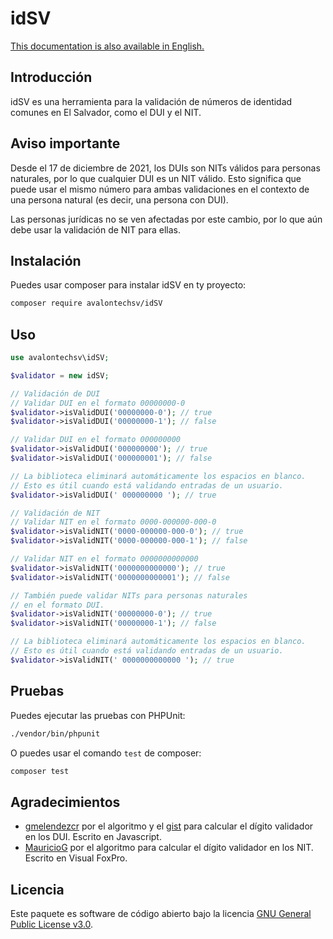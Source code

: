 # idSV

[This documentation is also available in English.](https://github.com/avalon-tech/idSV/blob/main/README.md)

## Introducción
idSV es una herramienta para la validación de números de identidad comunes en El Salvador, como el DUI y el NIT.

## Aviso importante
Desde el 17 de diciembre de 2021, los DUIs son NITs válidos para personas naturales, por lo que cualquier DUI es un NIT válido. Esto significa que puede usar el mismo número para ambas validaciones en el contexto de una persona natural (es decir, una persona con DUI).

Las personas jurídicas no se ven afectadas por este cambio, por lo que aún debe usar la validación de NIT para ellas.

## Instalación
Puedes usar composer para instalar idSV en ty proyecto:

```bash
composer require avalontechsv/idSV
```

## Uso
```php
use avalontechsv\idSV;

$validator = new idSV;

// Validación de DUI
// Validar DUI en el formato 00000000-0
$validator->isValidDUI('00000000-0'); // true
$validator->isValidDUI('00000000-1'); // false

// Validar DUI en el formato 000000000
$validator->isValidDUI('000000000'); // true
$validator->isValidDUI('000000001'); // false

// La biblioteca eliminará automáticamente los espacios en blanco.
// Esto es útil cuando está validando entradas de un usuario.
$validator->isValidDUI(' 000000000 '); // true

// Validación de NIT
// Validar NIT en el formato 0000-000000-000-0
$validator->isValidNIT('0000-000000-000-0'); // true
$validator->isValidNIT('0000-000000-000-1'); // false

// Validar NIT en el formato 0000000000000
$validator->isValidNIT('0000000000000'); // true
$validator->isValidNIT('0000000000001'); // false

// También puede validar NITs para personas naturales
// en el formato DUI.
$validator->isValidNIT('00000000-0'); // true
$validator->isValidNIT('00000000-1'); // false

// La biblioteca eliminará automáticamente los espacios en blanco.
// Esto es útil cuando está validando entradas de un usuario.
$validator->isValidNIT(' 0000000000000 '); // true
```
## Pruebas
Puedes ejecutar las pruebas con PHPUnit:

```bash
./vendor/bin/phpunit
```

O puedes usar el comando `test` de composer:

```bash
composer test
```

## Agradecimientos
- [gmelendezcr](https://github.com/gmelendezcr) por el algoritmo y el [gist](https://gist.github.com/gmelendezcr/3609421) para calcular el dígito validador en los DUI. Escrito en Javascript.
- [MauricioG](https://www.svcommunity.org/forum/programacioacuten/como-calcular-digito-verificador-del-dui-y-nit/45/) por el algoritmo para calcular el dígito validador en los NIT. Escrito en Visual FoxPro.

## Licencia
Este paquete es software de código abierto bajo la licencia [GNU General Public License v3.0](https://opensource.org/licenses/GPL-3.0).